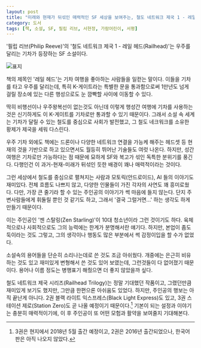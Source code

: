 ```yaml
---
layout: post
title: "미래와 현재가 뒤섞인 매력적인 SF 세상을 보여주는, 철도 네트워크 제국 1 - 레일 헤드"
category: 도서
tags: [책, 소설, SF, 필립 리브, 서현정, 가람어린이, 서평]
---
```


'필립 리브(Philip Reeve)'의
'철도 네트워크 제국 1 - 레일 헤드(Railhead)'는
우주를 달리는 기차가 등장하는 SF 소설이다.

![표지](https://lh3.googleusercontent.com/BPAaHYwGsbCRp2HmU6nv3ybXXmAmL9vYXHWEuJ10UiYemNihIrmtgMr4ftSgoIK4PNMP_C1J7EzVdg=s480)

책의 제목인 '레일 헤드'는
기차 여행을 좋아하는 사람들을 일컫는 말이다.
이들을 기차를 타고 우주를 달리는데,
특히 K-게이트라는 특별한 문을 통과함으로써
1만년도 넘게 걸릴 장소에 있는 다른 행성으로도 눈 깜빡할 사이에 이동할 수 있다.

딱히 비행선이나 우주왕복선이 없는것도 아닌데
이렇게 행성간 여행에 기차를 사용하는 것은
신기하게도 이 K-게이트를 기차로만 통과할 수 있기 때문이다.
그래서 소설 속 세계는 기차가 달릴 수 있는 철도를 중심으로 사회가 발전했고,
그 철도 네크워크를 소유한 황제가 제국을 세워 다스린다.

우주 기차 외에도 책에는 드론이나 다양한 네트워크 연결을 가능케 해주는 헤드셋 등
현재의 것을 기반으로 하고 있으면서도 월등히 뛰어난 기술들도 여럿 나온다.
하지만, 성간 여행은 기차로만 가능하다는 점 때문에
묘하게 SF와 복고가 섞인 독특한 분위기를 풍긴다.
다행인건 이 과거-현재-미래가 뒤섞인 듯한 배경이 꽤나 매력적이라는 것이다.

그런 세상에서 철도를 중심으로 펼쳐지는
사람과 모토릭(안드로이드), AI 들의 이야기도 재미있다.
전체 흐름도 나쁘지 않고,
다양한 인물들이 가진 각자의 사연도 꽤 흥미로웠다.
다만, 가장 큰 줄기라 할 수 있는 주인공의 이야기가 썩 마음에 들지 않는다.
단지 주변사람들에게 휘둘릴 뿐인 것 같기도 하고,
그래서 '결국 그럴거면...' 하는 생각도 하게 만들기 때문이다.

이는 주인공인 '젠 스탈링(Zen Starling)'이 10대 청소년이라 그런 것이기도 하다.
육체적으로나 사회적으로도 그의 능력에는 한계가 분명해서란 얘기다.
하지만, 본업이 좀도둑이라는 것도 그렇고,
그의 생각이나 행동도 많은 부분에서 썩 감정이입을 할 수가 없었다.

소설속의 용어들을 단순히 소리나는데로 쓴 것도 조금 아쉬웠다.
개중에는 은근히 비유하는 것도 있고
재미있게 변형해서 쓴 것도 있어 보였는데,
그런것들이 다 없어졌기 때문이다.
용어나 이름 정도는 병행표기 해줬으면 더 좋지 않았을까 싶다.

철도 네트워크 제국 시리즈(Railhead Trilogy)는 정말 기대했던 작품이고,
그랬던만큼 재미있게 보기도 했지만,
그만큼 한편으론 아쉬움도 있었다.
하지만, 주인공의 행보는 아직 끝난게 아니다.
2권 블랙 라이트 익스프레스(Black Light Express)도 있고,
3권 스테이션 제로(Station Zero)도 곧 나올 예정이기 때문이다.[^1]
기본이 되는 설정과 이야기는 충분히 매력적이기에,
이 후 주인공이 또 어떤 모험과 활약을 보여줄지 기대해본다.

[^1]: 3권은 현지에서 2018년 5월 출간 예정이고, 2권은 2016년 출간되었으나, 한국어판은 아직 나오지 않았다.
